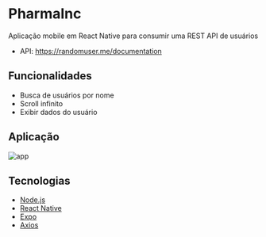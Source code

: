 # PharmaInc
Aplicação mobile em React Native para consumir uma REST API de usuários
- API: https://randomuser.me/documentation

## Funcionalidades 
- Busca de usuários por nome
- Scroll infinito
- Exibir dados do usuário

## Aplicação
![app](https://user-images.githubusercontent.com/33939999/127792018-0fd47b61-e73e-4529-8a33-eb1405d77b95.png)

## Tecnologias
- [Node.js](https://nodejs.org/en/)
- [React Native](https://reactnative.dev/)
- [Expo](https://docs.expo.dev/)
- [Axios](https://github.com/axios/axios)
